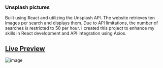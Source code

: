### Unsplash pictures

Built using React and utilizing the Unsplash API. The website retrieves ten images per search and displays them. Due to API limitations, the number of searches is restricted to 50 per hour. I created this project to enhance my skills in React development and API integration using Axios.


## [Live Preview](https://incolorate.github.io/unsplash-pictures//)

![image](https://user-images.githubusercontent.com/88613908/223789101-27aecc31-1e61-4838-a17b-94af657eb6a2.png)
